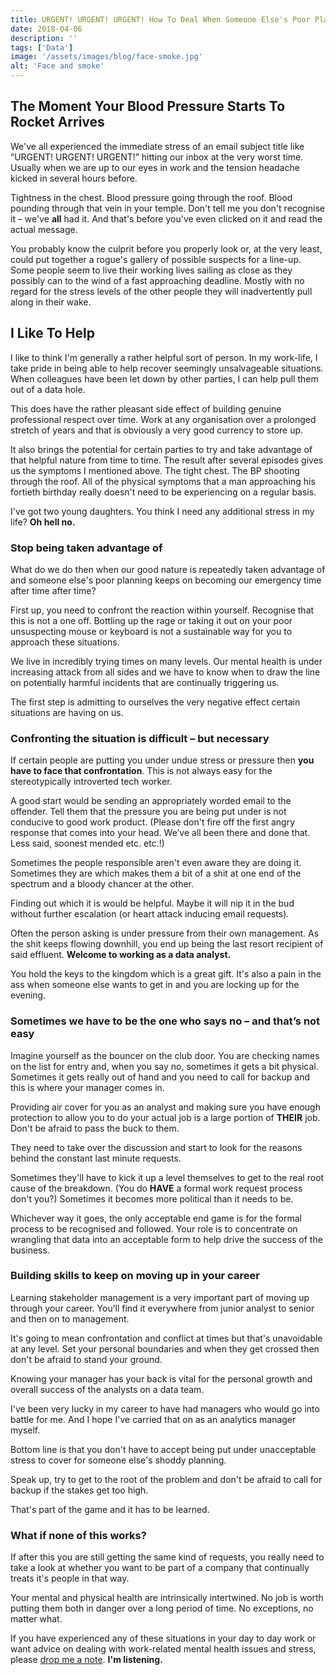 ```yaml
---
title: URGENT! URGENT! URGENT! How To Deal When Someone Else's Poor Planning Becomes Your Emergency
date: 2018-04-06
description: ''
tags: ['Data']
image: '/assets/images/blog/face-smoke.jpg'
alt: 'Face and smoke'
---
```

## The Moment Your Blood Pressure Starts To Rocket Arrives

We've all experienced the immediate stress of an email subject title like “URGENT! URGENT! URGENT!” hitting our inbox at the very worst time. Usually when we are up to our eyes in work and the tension headache kicked in several hours before.

Tightness in the chest. Blood pressure going through the roof. Blood pounding through that vein in your temple. Don't tell me you don't recognise it &#8211; we've **all** had it. And that's before you've even clicked on it and read the actual message.

You probably know the culprit before you properly look or, at the very least, could put together a rogue's gallery of possible suspects for a line-up. Some people seem to live their working lives sailing as close as they possibly can to the wind of a fast approaching deadline. Mostly with no regard for the stress levels of the other people they will inadvertently pull along in their wake.

## I Like To Help

I like to think I'm generally a rather helpful sort of person. In my work-life, I take pride in being able to help recover seemingly unsalvageable situations. When colleagues have been let down by other parties, I can help pull them out of a data hole.

This does have the rather pleasant side effect of building genuine professional respect over time. Work at any organisation over a prolonged stretch of years and that is obviously a very good currency to store up.

It also brings the potential for certain parties to try and take advantage of that helpful nature from time to time. The result after several episodes gives us the symptoms I mentioned above. The tight chest. The BP shooting through the roof. All of the physical symptoms that a man approaching his fortieth birthday really doesn't need to be experiencing on a regular basis.

I've got two young daughters. You think I need any additional stress in my life? **Oh hell no.**

### Stop being taken advantage of

What do we do then when our good nature is repeatedly taken advantage of and someone else's poor planning keeps on becoming our emergency time after time after time?

First up, you need to confront the reaction within yourself. Recognise that this is not a one off. Bottling up the rage or taking it out on your poor unsuspecting mouse or keyboard is not a sustainable way for you to approach these situations.

We live in incredibly trying times on many levels. Our mental health is under increasing attack from all sides and we have to know when to draw the line on potentially harmful incidents that are continually triggering us.

The first step is admitting to ourselves the very negative effect certain situations are having on us.

### Confronting the situation is difficult &#8211; but necessary

If certain people are putting you under undue stress or pressure then **you have to face that confrontation**. This is not always easy for the stereotypically introverted tech worker.

A good start would be sending an appropriately worded email to the offender. Tell them that the pressure you are being put under is not conducive to good work product. (Please don't fire off the first angry response that comes into your head. We&#8217;ve all been there and done that. Less said, soonest mended etc. etc.!)

Sometimes the people responsible aren't even aware they are doing it. Sometimes they are which makes them a bit of a shit at one end of the spectrum and a bloody chancer at the other.

Finding out which it is would be helpful. Maybe it will nip it in the bud without further escalation (or heart attack inducing email requests).

Often the person asking is under pressure from their own management. As the shit keeps flowing downhill, you end up being the last resort recipient of said effluent. **Welcome to working as a data analyst.**

You hold the keys to the kingdom which is a great gift. It's also a pain in the ass when someone else wants to get in and you are locking up for the evening.

### Sometimes we have to be the one who says no &#8211; and that&#8217;s not easy

Imagine yourself as the bouncer on the club door. You are checking names on the list for entry and, when you say no, sometimes it gets a bit physical. Sometimes it gets really out of hand and you need to call for backup and this is where your manager comes in.

Providing air cover for you as an analyst and making sure you have enough protection to allow you to do your actual job is a large portion of **THEIR** job. Don't be afraid to pass the buck to them.

They need to take over the discussion and start to look for the reasons behind the constant last minute requests.

Sometimes they'll have to kick it up a level themselves to get to the real root cause of the breakdown. (You do **HAVE** a formal work request process don't you?) Sometimes it becomes more political than it needs to be.

Whichever way it goes, the only acceptable end game is for the formal process to be recognised and followed. Your role is to concentrate on wrangling that data into an acceptable form to help drive the success of the business.

### Building skills to keep on moving up in your career

Learning stakeholder management is a very important part of moving up through your career. You&#8217;ll find it everywhere from junior analyst to senior and then on to management.

It's going to mean confrontation and conflict at times but that's unavoidable at any level. Set your personal boundaries and when they get crossed then don't be afraid to stand your ground.

Knowing your manager has your back is vital for the personal growth and overall success of the analysts on a data team.

I've been very lucky in my career to have had managers who would go into battle for me. And I hope I've carried that on as an analytics manager myself.

Bottom line is that you don't have to accept being put under unacceptable stress to cover for someone else's shoddy planning.

Speak up, try to get to the root of the problem and don't be afraid to call for backup if the stakes get too high.

That's part of the game and it has to be learned.

### What if none of this works?

If after this you are still getting the same kind of requests, you really need to take a look at whether you want to be part of a company that continually treats it's people in that way.

Your mental and physical health are intrinsically intertwined. No job is worth putting them both in danger over a long period of time. No exceptions, no matter what.

If you have experienced any of these situations in your day to day work or want advice on dealing with work-related mental health issues and stress, please [drop me a note](/contact/). **I'm listening.**
